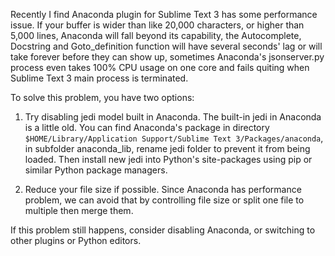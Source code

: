 Recently I find Anaconda plugin for Sublime Text 3 has some performance issue. If your buffer is wider than like 20,000 characters, or higher than 5,000 lines, Anaconda will fall beyond its capability, the Autocomplete, Docstring and Goto_definition function will have several seconds' lag or will take forever before they can show up, sometimes Anaconda's jsonserver.py process even takes 100% CPU usage on one core and fails quiting when Sublime Text 3 main process is terminated.

To solve this problem, you have two options:

1. Try disabling jedi model built in Anaconda. The built-in jedi in Anaconda is a little old. You can find Anaconda's package in directory `$HOME/Library/Application Support/Sublime Text 3/Packages/anaconda`, in subfolder anaconda_lib, rename jedi folder to prevent it from being loaded. Then install new jedi into Python's site-packages using pip or similar Python package managers.

2. Reduce your file size if possible. Since Anaconda has performance problem, we can avoid that by controlling file size or split one file to multiple then merge them. 

If this problem still happens, consider disabling Anaconda, or switching to other plugins or Python editors.